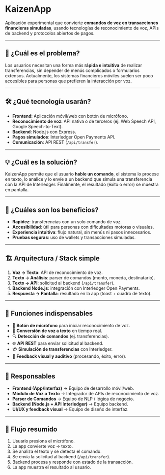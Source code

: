 # KaizenApp  

Aplicación experimental que convierte **comandos de voz en transacciones financieras simuladas**, usando tecnologías de reconocimiento de voz, APIs de backend y protocolos abiertos de pagos.  

---

## 📌 ¿Cuál es el problema?
Los usuarios necesitan una forma más **rápida e intuitiva** de realizar transferencias, sin depender de menús complicados o formularios extensos. Actualmente, los sistemas financieros móviles suelen ser poco accesibles para personas que prefieren la interacción por voz.  

---

## 🛠️ ¿Qué tecnología usarán?
- **Frontend**: Aplicación móvil/web con botón de micrófono.  
- **Reconocimiento de voz**: API nativa o de terceros (ej. Web Speech API, Google Speech-to-Text).  
- **Backend**: Node.js con Express.  
- **Pagos simulados**: Interledger Open Payments API.  
- **Comunicación**: API REST (`/api/transfer`).  

---

## 💡 ¿Cuál es la solución?
KaizenApp permite que el usuario **hable un comando**, el sistema lo procese en texto, lo analice y lo envíe a un backend que simula una transferencia con la API de Interledger. Finalmente, el resultado (éxito o error) se muestra en pantalla.  

---

## 🎯 ¿Cuáles son los beneficios?
- **Rapidez**: transferencias con un solo comando de voz.  
- **Accesibilidad**: útil para personas con dificultades motoras o visuales.  
- **Experiencia intuitiva**: flujo natural, sin menús ni pasos innecesarios.  
- **Pruebas seguras**: uso de wallets y transacciones simuladas.  

---

## 🏗️ Arquitectura / Stack simple
1. **Voz → Texto**: API de reconocimiento de voz.  
2. **Texto → Análisis**: parser de comandos (monto, moneda, destinatario).  
3. **Texto → API**: solicitud al backend (`/api/transfer`).  
4. **Backend Node.js**: integración con Interledger Open Payments.  
5. **Respuesta → Pantalla**: resultado en la app (toast + cuadro de texto).  

---

## 🔑 Funciones indispensables
- 🎤 **Botón de micrófono** para iniciar reconocimiento de voz.  
- 📝 **Conversión de voz a texto** en tiempo real.  
- 🔍 **Detección de comandos** (ej. transferencias).  
- 🌐 **API REST** para enviar solicitud al backend.  
- 💳 **Simulación de transferencias** con Interledger.  
- 📲 **Feedback visual y auditivo** (procesando, éxito, error).  

---

## 👥 Responsables
- **Frontend (App/Interfaz)** → Equipo de desarrollo móvil/web.  
- **Módulo de Voz a Texto** → Integrador de APIs de reconocimiento de voz.  
- **Parser de Comandos** → Equipo de NLP / lógica de negocio.  
- **Backend (Node.js + API Interledger)** → Equipo backend.  
- **UI/UX y feedback visual** → Equipo de diseño de interfaz.  

---

## 🚀 Flujo resumido
1. Usuario presiona el micrófono.  
2. La app convierte voz → texto.  
3. Se analiza el texto y se detecta el comando.  
4. Se envía la solicitud al backend (`/api/transfer`).  
5. Backend procesa y responde con estado de la transacción.  
6. La app muestra el resultado al usuario.  
